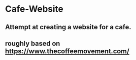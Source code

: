 # Cafe-Website
## Attempt at creating a website for a cafe.
## roughly based on https://www.thecoffeemovement.com/
